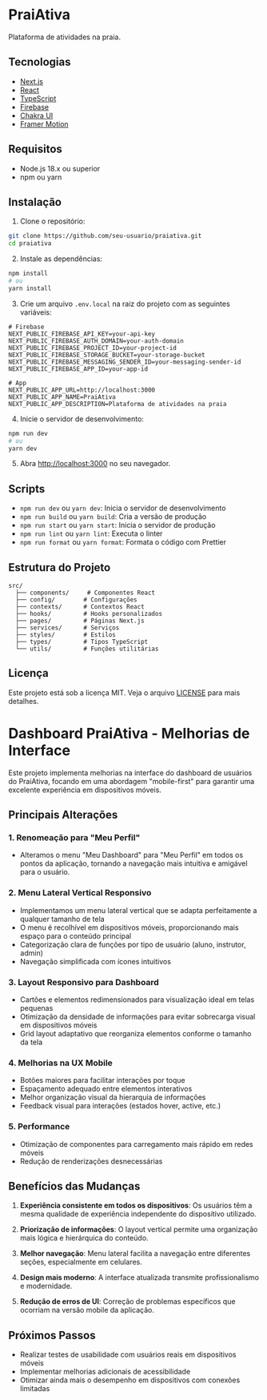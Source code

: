 # PraiAtiva

Plataforma de atividades na praia.

## Tecnologias

- [Next.js](https://nextjs.org/)
- [React](https://reactjs.org/)
- [TypeScript](https://www.typescriptlang.org/)
- [Firebase](https://firebase.google.com/)
- [Chakra UI](https://chakra-ui.com/)
- [Framer Motion](https://www.framer.com/motion/)

## Requisitos

- Node.js 18.x ou superior
- npm ou yarn

## Instalação

1. Clone o repositório:
```bash
git clone https://github.com/seu-usuario/praiativa.git
cd praiativa
```

2. Instale as dependências:
```bash
npm install
# ou
yarn install
```

3. Crie um arquivo `.env.local` na raiz do projeto com as seguintes variáveis:
```env
# Firebase
NEXT_PUBLIC_FIREBASE_API_KEY=your-api-key
NEXT_PUBLIC_FIREBASE_AUTH_DOMAIN=your-auth-domain
NEXT_PUBLIC_FIREBASE_PROJECT_ID=your-project-id
NEXT_PUBLIC_FIREBASE_STORAGE_BUCKET=your-storage-bucket
NEXT_PUBLIC_FIREBASE_MESSAGING_SENDER_ID=your-messaging-sender-id
NEXT_PUBLIC_FIREBASE_APP_ID=your-app-id

# App
NEXT_PUBLIC_APP_URL=http://localhost:3000
NEXT_PUBLIC_APP_NAME=PraiAtiva
NEXT_PUBLIC_APP_DESCRIPTION=Plataforma de atividades na praia
```

4. Inicie o servidor de desenvolvimento:
```bash
npm run dev
# ou
yarn dev
```

5. Abra [http://localhost:3000](http://localhost:3000) no seu navegador.

## Scripts

- `npm run dev` ou `yarn dev`: Inicia o servidor de desenvolvimento
- `npm run build` ou `yarn build`: Cria a versão de produção
- `npm run start` ou `yarn start`: Inicia o servidor de produção
- `npm run lint` ou `yarn lint`: Executa o linter
- `npm run format` ou `yarn format`: Formata o código com Prettier

## Estrutura do Projeto

```
src/
  ├── components/     # Componentes React
  ├── config/        # Configurações
  ├── contexts/      # Contextos React
  ├── hooks/         # Hooks personalizados
  ├── pages/         # Páginas Next.js
  ├── services/      # Serviços
  ├── styles/        # Estilos
  ├── types/         # Tipos TypeScript
  └── utils/         # Funções utilitárias
```

## Licença

Este projeto está sob a licença MIT. Veja o arquivo [LICENSE](LICENSE) para mais detalhes.

# Dashboard PraiAtiva - Melhorias de Interface

Este projeto implementa melhorias na interface do dashboard de usuários do PraiAtiva, focando em uma abordagem "mobile-first" para garantir uma excelente experiência em dispositivos móveis.

## Principais Alterações

### 1. Renomeação para "Meu Perfil"
- Alteramos o menu "Meu Dashboard" para "Meu Perfil" em todos os pontos da aplicação, tornando a navegação mais intuitiva e amigável para o usuário.

### 2. Menu Lateral Vertical Responsivo
- Implementamos um menu lateral vertical que se adapta perfeitamente a qualquer tamanho de tela
- O menu é recolhível em dispositivos móveis, proporcionando mais espaço para o conteúdo principal
- Categorização clara de funções por tipo de usuário (aluno, instrutor, admin)
- Navegação simplificada com ícones intuitivos

### 3. Layout Responsivo para Dashboard
- Cartões e elementos redimensionados para visualização ideal em telas pequenas
- Otimização da densidade de informações para evitar sobrecarga visual em dispositivos móveis
- Grid layout adaptativo que reorganiza elementos conforme o tamanho da tela

### 4. Melhorias na UX Mobile
- Botões maiores para facilitar interações por toque
- Espaçamento adequado entre elementos interativos
- Melhor organização visual da hierarquia de informações
- Feedback visual para interações (estados hover, active, etc.)

### 5. Performance
- Otimização de componentes para carregamento mais rápido em redes móveis
- Redução de renderizações desnecessárias

## Benefícios das Mudanças

1. **Experiência consistente em todos os dispositivos**: Os usuários têm a mesma qualidade de experiência independente do dispositivo utilizado.

2. **Priorização de informações**: O layout vertical permite uma organização mais lógica e hierárquica do conteúdo.

3. **Melhor navegação**: Menu lateral facilita a navegação entre diferentes seções, especialmente em celulares.

4. **Design mais moderno**: A interface atualizada transmite profissionalismo e modernidade.

5. **Redução de erros de UI**: Correção de problemas específicos que ocorriam na versão mobile da aplicação.

## Próximos Passos

- Realizar testes de usabilidade com usuários reais em dispositivos móveis
- Implementar melhorias adicionais de acessibilidade
- Otimizar ainda mais o desempenho em dispositivos com conexões limitadas 